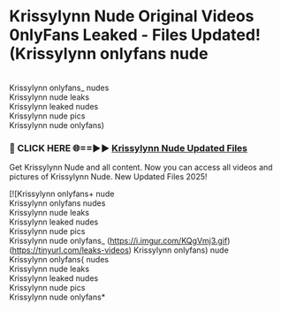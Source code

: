 # Krissylynn Nude Original Videos 0nlyFans Leaked - Files Updated! (Krissylynn onlyfans nude<br>
<br>
Krissylynn onlyfans_ nudes<br>
Krissylynn nude leaks<br>
Krissylynn leaked nudes<br>
Krissylynn nude pics<br>
Krissylynn nude onlyfans)

<h3>🔴 CLICK HERE 🌐==►► <a href="https://tinyurl.com/leaks-videos" rel="nofollow">Krissylynn Nude Updated Files</a></h3>

Get Krissylynn Nude and all content. Now you can access all videos and pictures of Krissylynn Nude. New Updated Files 2025!

[![Krissylynn onlyfans+ nude<br>
Krissylynn onlyfans nudes<br>
Krissylynn nude leaks<br>
Krissylynn leaked nudes<br>
Krissylynn nude pics<br>
Krissylynn nude onlyfans_
(https://i.imgur.com/KQgVmj3.gif)(https://tinyurl.com/leaks-videos)
Krissylynn onlyfans) nude<br>
Krissylynn onlyfans{ nudes<br>
Krissylynn nude leaks<br>
Krissylynn leaked nudes<br>
Krissylynn nude pics<br>
Krissylynn nude onlyfans*
